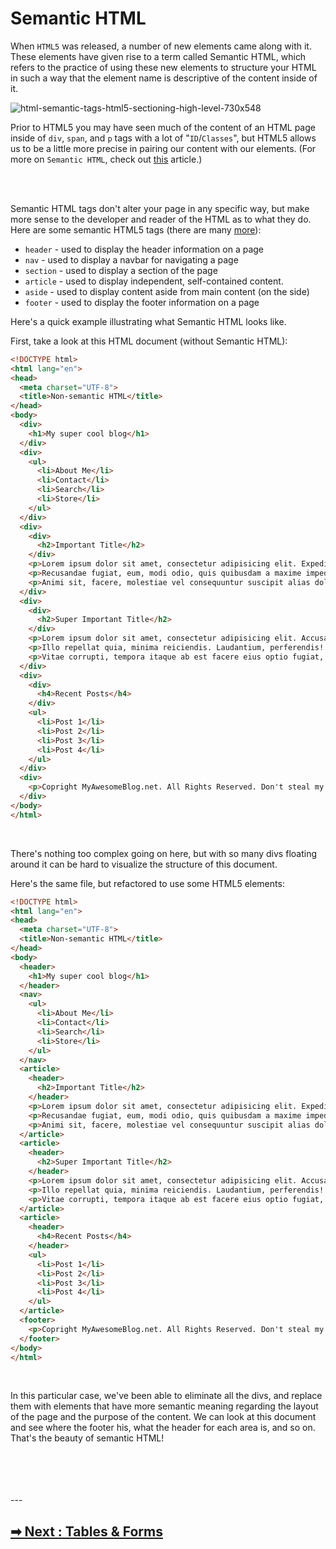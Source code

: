 # Semantic HTML
When `HTML5` was released, a number of new elements came along with it. These elements have given rise to a term called Semantic HTML, which refers to the practice of using these new elements to structure your HTML in such a way that the element name is descriptive of the content inside of it. 

![html-semantic-tags-html5-sectioning-high-level-730x548](https://user-images.githubusercontent.com/50701501/103638295-05019d00-4f4d-11eb-930b-43226125924c.jpg)

Prior to HTML5 you may have seen much of the content of an HTML page inside of `div`, `span`, and `p` tags with a lot of "`ID`/`Classes`", but HTML5 allows us to be a little more precise in pairing our content with our elements.
(For more on `Semantic HTML`, check out [this](https://en.wikipedia.org/wiki/Semantic_HTML) article.)

<br>
<br>

Semantic HTML tags don't alter your page in any specific way, but make more sense to the developer and reader of the HTML as to what they do. Here are some semantic HTML5 tags (there are many [more](https://developer.mozilla.org/en-US/docs/Web/Guide/HTML/HTML5#Semantics)):

* `header` - used to display the header information on a page
* `nav` - used to display a navbar for navigating a page
* `section` - used to display a section of the page
* `article` - used to display independent, self-contained content.
* `aside` - used to display content aside from main content (on the side)
* `footer` - used to display the footer information on a page

Here's a quick example illustrating what Semantic HTML looks like.
<br>

First, take a look at this HTML document (without Semantic HTML):

```HTML
<!DOCTYPE html>
<html lang="en">
<head>
  <meta charset="UTF-8">
  <title>Non-semantic HTML</title>
</head>
<body>
  <div>
    <h1>My super cool blog</h1>
  </div>
  <div>
    <ul>
      <li>About Me</li>
      <li>Contact</li>
      <li>Search</li>
      <li>Store</li>
    </ul>
  </div>
  <div>
    <div>
      <h2>Important Title</h2>
    </div>
    <p>Lorem ipsum dolor sit amet, consectetur adipisicing elit. Expedita, ullam maiores? Ex, eum! Ducimus ut velit ad ullam quisquam fugit vitae harum eligendi, qui necessitatibus, laudantium reprehenderit nihil, sint aperiam!</p>
    <p>Recusandae fugiat, eum, modi odio, quis quibusdam a maxime impedit accusamus ipsum nulla maiores commodi voluptas saepe nisi laudantium doloremque perferendis suscipit! Ullam consequuntur veritatis, atque quidem reiciendis facilis voluptatum!</p>
    <p>Animi sit, facere, molestiae vel consequuntur suscipit alias dolorem adipisci hic non id sint illum, doloremque iure ut assumenda! Provident neque asperiores, vitae ab. Ducimus recusandae sed rerum doloribus consequatur!</p>
  </div>
  <div>
    <div>
      <h2>Super Important Title</h2>
    </div>
    <p>Lorem ipsum dolor sit amet, consectetur adipisicing elit. Accusantium consequuntur ab, aliquid facilis omnis praesentium recusandae. Aliquid itaque omnis nam harum sit! Explicabo eum consectetur aut repellendus, nostrum hic iste.</p>
    <p>Illo repellat quia, minima reiciendis. Laudantium, perferendis! Laudantium consectetur impedit at nobis error aspernatur repellendus quaerat, quas repudiandae maxime. Architecto consequatur, autem natus quaerat illo accusamus! Voluptatem accusantium pariatur perspiciatis!</p>
    <p>Vitae corrupti, tempora itaque ab est facere eius optio fugiat, ex possimus beatae nulla esse molestias suscipit quisquam nostrum sunt quod mollitia. Mollitia reiciendis, aspernatur. Quas, eligendi temporibus earum debitis?</p>
  </div>
  <div>
    <div>
      <h4>Recent Posts</h4>
    </div>
    <ul>
      <li>Post 1</li>
      <li>Post 2</li>
      <li>Post 3</li>
      <li>Post 4</li>
    </ul>
  </div>
  <div>
    <p>Copright MyAwesomeBlog.net. All Rights Reserved. Don't steal my stuff!</p>
  </div>
</body>
</html>
```
<br>

There's nothing too complex going on here, but with so many divs floating around it can be hard to visualize the structure of this document.

Here's the same file, but refactored to use some HTML5 elements:

```HTML
<!DOCTYPE html>
<html lang="en">
<head>
  <meta charset="UTF-8">
  <title>Non-semantic HTML</title>
</head>
<body>
  <header>
    <h1>My super cool blog</h1>
  </header>
  <nav>
    <ul>
      <li>About Me</li>
      <li>Contact</li>
      <li>Search</li>
      <li>Store</li>
    </ul>
  </nav>
  <article>
    <header>
      <h2>Important Title</h2>
    </header>
    <p>Lorem ipsum dolor sit amet, consectetur adipisicing elit. Expedita, ullam maiores? Ex, eum! Ducimus ut velit ad ullam quisquam fugit vitae harum eligendi, qui necessitatibus, laudantium reprehenderit nihil, sint aperiam!</p>
    <p>Recusandae fugiat, eum, modi odio, quis quibusdam a maxime impedit accusamus ipsum nulla maiores commodi voluptas saepe nisi laudantium doloremque perferendis suscipit! Ullam consequuntur veritatis, atque quidem reiciendis facilis voluptatum!</p>
    <p>Animi sit, facere, molestiae vel consequuntur suscipit alias dolorem adipisci hic non id sint illum, doloremque iure ut assumenda! Provident neque asperiores, vitae ab. Ducimus recusandae sed rerum doloribus consequatur!</p>
  </article>
  <article>
    <header>
      <h2>Super Important Title</h2>
    </header>
    <p>Lorem ipsum dolor sit amet, consectetur adipisicing elit. Accusantium consequuntur ab, aliquid facilis omnis praesentium recusandae. Aliquid itaque omnis nam harum sit! Explicabo eum consectetur aut repellendus, nostrum hic iste.</p>
    <p>Illo repellat quia, minima reiciendis. Laudantium, perferendis! Laudantium consectetur impedit at nobis error aspernatur repellendus quaerat, quas repudiandae maxime. Architecto consequatur, autem natus quaerat illo accusamus! Voluptatem accusantium pariatur perspiciatis!</p>
    <p>Vitae corrupti, tempora itaque ab est facere eius optio fugiat, ex possimus beatae nulla esse molestias suscipit quisquam nostrum sunt quod mollitia. Mollitia reiciendis, aspernatur. Quas, eligendi temporibus earum debitis?</p>
  </article>
  <article>
    <header>
      <h4>Recent Posts</h4>
    </header>
    <ul>
      <li>Post 1</li>
      <li>Post 2</li>
      <li>Post 3</li>
      <li>Post 4</li>
    </ul>
  </article>
  <footer>
    <p>Copright MyAwesomeBlog.net. All Rights Reserved. Don't steal my stuff!</p>
  </footer>
</body>
</html>
```
<br>

In this particular case, we've been able to eliminate all the divs, and replace them with elements that have more semantic meaning regarding the layout of the page and the purpose of the content. We can look at this document and see where the footer his, what the header for each area is, and so on. That's the beauty of semantic HTML!


<br>
<br>
<br>
<br>
---

## [➡ Next :  Tables & Forms](/contents/en/HTML/06-tables-and-forms.md)